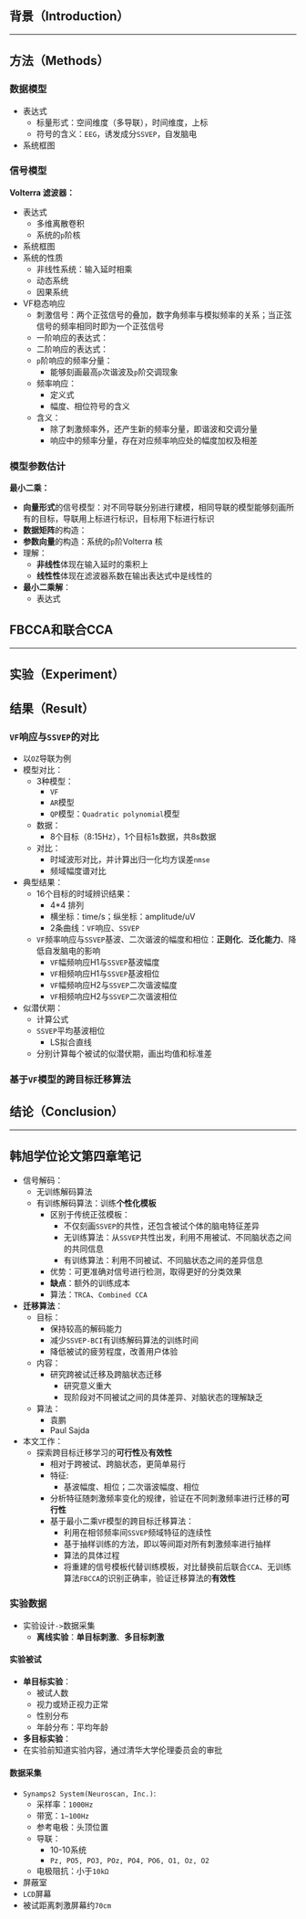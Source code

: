 ## 背景（Introduction）
---

## 方法（Methods）
### 数据模型
* 表达式  
  * 标量形式：空间维度（多导联），时间维度，上标  
  * 符号的含义：`EEG`，诱发成分`SSVEP`，自发脑电
* 系统框图
### 信号模型
**Volterra 滤波器：**  
* 表达式  
  * 多维离散卷积  
  * 系统的`p`阶核  
* 系统框图
* 系统的性质
  * 非线性系统：输入延时相乘
  * 动态系统
  * 因果系统
* VF稳态响应
  * 刺激信号：两个正弦信号的叠加，数字角频率与模拟频率的关系；当正弦信号的频率相同时即为一个正弦信号
  * 一阶响应的表达式：
  * 二阶响应的表达式：
  * `p`阶响应的频率分量： 
    * 能够刻画最高`p`次谐波及`p`阶交调现象
  * 频率响应：
    * 定义式
    * 幅度、相位符号的含义
  * 含义：
    * 除了刺激频率外，还产生新的频率分量，即谐波和交调分量
    * 响应中的频率分量，存在对应频率响应处的幅度加权及相差
### 模型参数估计
**最小二乘：**
* **向量形式**的信号模型：对不同导联分别进行建模，相同导联的模型能够刻画所有的目标，导联用上标进行标识，目标用下标进行标识
* **数据矩阵**的构造：
* **参数向量**的构造：系统的`p`阶Volterra 核
* 理解：
  * **非线性**体现在输入延时的乘积上
  * **线性性**体现在滤波器系数在输出表达式中是线性的
* **最小二乘解**：
  * 表达式
## FBCCA和联合CCA
---
## 实验（Experiment）

## 结果（Result）
### `VF`响应与`SSVEP`的对比
* 以`OZ`导联为例
* 模型对比：
  * 3种模型：
    * `VF`
    * `AR`模型
    * `QP`模型：`Quadratic polynomial`模型
  * 数据：
    * 8个目标（8:15Hz），1个目标1s数据，共8s数据
  * 对比：
    * 时域波形对比，并计算出归一化均方误差`nmse`
    * 频域幅度谱对比
* 典型结果：
  * 16个目标的时域辨识结果：
    * 4*4 排列
    * 横坐标：time/s；纵坐标：amplitude/uV
    * 2条曲线：`VF`响应、`SSVEP`
  * `VF`频率响应与`SSVEP`基波、二次谐波的幅度和相位：**正则化**、**泛化能力**、降低自发脑电的影响
    * `VF`幅频响应H1与`SSVEP`基波幅度
    * `VF`相频响应H1与`SSVEP`基波相位
    * `VF`幅频响应H2与`SSVEP`二次谐波幅度
    * `VF`相频响应H2与`SSVEP`二次谐波相位
* 似潜伏期：
  * 计算公式
  * `SSVEP`平均基波相位
    * LS拟合直线
  * 分别计算每个被试的似潜伏期，画出均值和标准差
### 基于`VF`模型的跨目标迁移算法


## 结论（Conclusion）
---
## 韩旭学位论文第四章笔记
* 信号解码：
  * 无训练解码算法
  * 有训练解码算法：训练**个性化模板**
    * 区别于传统正弦模板：
      * 不仅刻画`SSVEP`的共性，还包含被试个体的脑电特征差异
      * 无训练算法：从`SSVEP`共性出发，利用不用被试、不同脑状态之间的共同信息
      * 有训练算法：利用不同被试、不同脑状态之间的差异信息
    * 优势：可更准确对信号进行检测，取得更好的分类效果
    * **缺点**：额外的训练成本
    * 算法：`TRCA`、`Combined CCA`
* **迁移算法**：
  * 目标：
    * 保持较高的解码能力
    * 减少`SSVEP-BCI`有训练解码算法的训练时间
    * 降低被试的疲劳程度，改善用户体验
  * 内容：
    * 研究跨被试迁移及跨脑状态迁移
      * 研究意义重大
      * 现阶段对不同被试之间的具体差异、对脑状态的理解缺乏
  * 算法：
    * 袁鹏
    * Paul Sajda
* 本文工作：
  * 探索跨目标迁移学习的**可行性**及**有效性**
    * 相对于跨被试、跨脑状态，更简单易行
    * 特征:
      * 基波幅度、相位；二次谐波幅度、相位
    * 分析特征随刺激频率变化的规律，验证在不同刺激频率进行迁移的**可行性**
    * 基于最小二乘`VF`模型的跨目标迁移算法：
      * 利用在相邻频率间`SSVEP`频域特征的连续性
      * 基于抽样训练的方法，即以等间距对所有刺激频率进行抽样
      * 算法的具体过程
      * 将重建的信号模板代替训练模板，对比替换前后联合`CCA`、无训练算法`FBCCA`的识别正确率，验证迁移算法的**有效性**
      
### 实验数据
* 实验设计`->`数据采集
  * **离线实验**：**单目标刺激**、**多目标刺激**
#### 实验被试
* **单目标实验**：
  * 被试人数
  * 视力或矫正视力正常
  * 性别分布
  * 年龄分布：平均年龄
* **多目标实验**：
* 在实验前知道实验内容，通过清华大学伦理委员会的审批
#### 数据采集
* `Synamps2 System(Neuroscan, Inc.)`:
  * 采样率：`1000Hz`
  * 带宽：`1~100Hz`
  * 参考电极：头顶位置
  * 导联：
    * 10-10系统
    * `Pz, PO5, PO3, POz, PO4, PO6, O1, Oz, O2`
  * 电极阻抗：小于`10kΩ`
* 屏蔽室
* `LCD`屏幕
* 被试距离刺激屏幕约`70cm`

    
    

  
